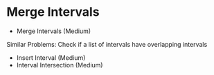 # Merge Intervals

* Merge Intervals (Medium)

Similar Problems: Check if a list of intervals have overlapping intervals

* Insert Interval (Medium)
* Interval Intersection (Medium)
